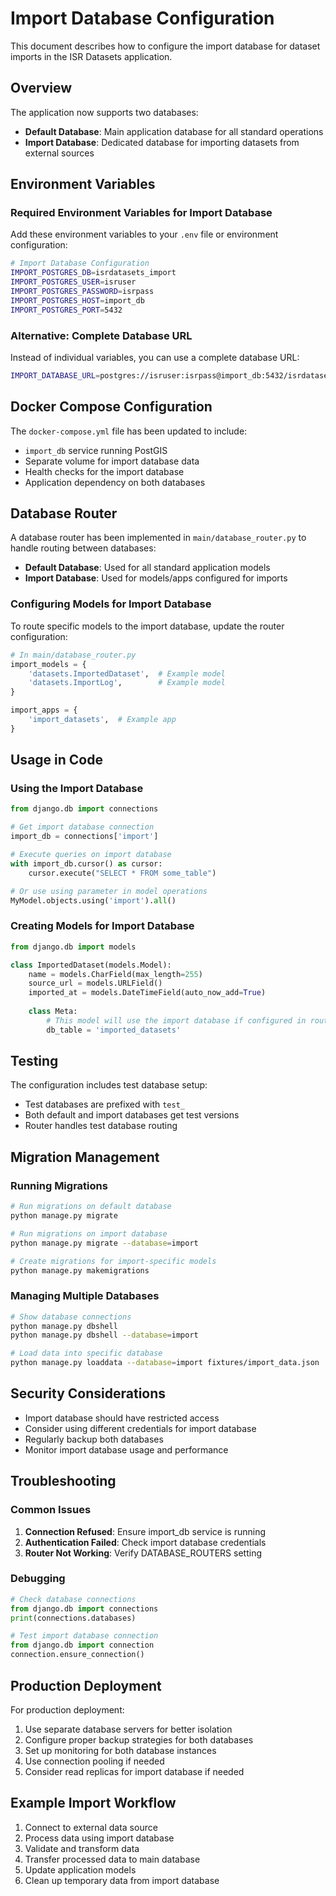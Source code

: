 # Import Database Configuration

This document describes how to configure the import database for dataset imports in the ISR Datasets application.

## Overview

The application now supports two databases:
- **Default Database**: Main application database for all standard operations
- **Import Database**: Dedicated database for importing datasets from external sources

## Environment Variables

### Required Environment Variables for Import Database

Add these environment variables to your `.env` file or environment configuration:

```bash
# Import Database Configuration
IMPORT_POSTGRES_DB=isrdatasets_import
IMPORT_POSTGRES_USER=isruser
IMPORT_POSTGRES_PASSWORD=isrpass
IMPORT_POSTGRES_HOST=import_db
IMPORT_POSTGRES_PORT=5432
```

### Alternative: Complete Database URL

Instead of individual variables, you can use a complete database URL:

```bash
IMPORT_DATABASE_URL=postgres://isruser:isrpass@import_db:5432/isrdatasets_import
```

## Docker Compose Configuration

The `docker-compose.yml` file has been updated to include:
- `import_db` service running PostGIS
- Separate volume for import database data
- Health checks for the import database
- Application dependency on both databases

## Database Router

A database router has been implemented in `main/database_router.py` to handle routing between databases:

- **Default Database**: Used for all standard application models
- **Import Database**: Used for models/apps configured for imports

### Configuring Models for Import Database

To route specific models to the import database, update the router configuration:

```python
# In main/database_router.py
import_models = {
    'datasets.ImportedDataset',  # Example model
    'datasets.ImportLog',        # Example model
}

import_apps = {
    'import_datasets',  # Example app
}
```

## Usage in Code

### Using the Import Database

```python
from django.db import connections

# Get import database connection
import_db = connections['import']

# Execute queries on import database
with import_db.cursor() as cursor:
    cursor.execute("SELECT * FROM some_table")

# Or use using parameter in model operations
MyModel.objects.using('import').all()
```

### Creating Models for Import Database

```python
from django.db import models

class ImportedDataset(models.Model):
    name = models.CharField(max_length=255)
    source_url = models.URLField()
    imported_at = models.DateTimeField(auto_now_add=True)
    
    class Meta:
        # This model will use the import database if configured in router
        db_table = 'imported_datasets'
```

## Testing

The configuration includes test database setup:
- Test databases are prefixed with `test_`
- Both default and import databases get test versions
- Router handles test database routing

## Migration Management

### Running Migrations

```bash
# Run migrations on default database
python manage.py migrate

# Run migrations on import database
python manage.py migrate --database=import

# Create migrations for import-specific models
python manage.py makemigrations
```

### Managing Multiple Databases

```bash
# Show database connections
python manage.py dbshell
python manage.py dbshell --database=import

# Load data into specific database
python manage.py loaddata --database=import fixtures/import_data.json
```

## Security Considerations

- Import database should have restricted access
- Consider using different credentials for import database
- Regularly backup both databases
- Monitor import database usage and performance

## Troubleshooting

### Common Issues

1. **Connection Refused**: Ensure import_db service is running
2. **Authentication Failed**: Check import database credentials
3. **Router Not Working**: Verify DATABASE_ROUTERS setting

### Debugging

```python
# Check database connections
from django.db import connections
print(connections.databases)

# Test import database connection
from django.db import connection
connection.ensure_connection()
```

## Production Deployment

For production deployment:

1. Use separate database servers for better isolation
2. Configure proper backup strategies for both databases
3. Set up monitoring for both database instances
4. Use connection pooling if needed
5. Consider read replicas for import database if needed

## Example Import Workflow

1. Connect to external data source
2. Process data using import database
3. Validate and transform data
4. Transfer processed data to main database
5. Update application models
6. Clean up temporary data from import database

